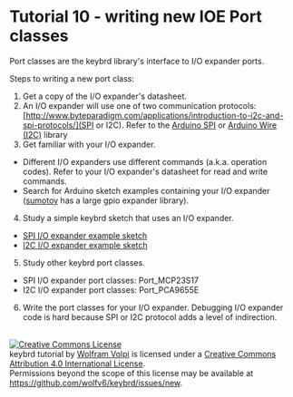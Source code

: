 Tutorial 10 - writing new IOE Port classes
==========================================
Port classes are the keybrd library's interface to I/O expander ports.

Steps to writing a new port class:

1. Get a copy of the I/O expander's datasheet.
2. An I/O expander will use one of two communication protocols: [http://www.byteparadigm.com/applications/introduction-to-i2c-and-spi-protocols/](SPI or I2C).
   Refer to the [Arduino SPI](https://www.arduino.cc/en/Reference/SPI)
   or [Arduino Wire (I2C)](https://www.arduino.cc/en/Reference/Wire) library
3. Get familiar with your I/O expander.
 * Different I/O expanders use different commands (a.k.a. operation codes).
   Refer to your I/O expander's datasheet for read and write commands.
 * Search for Arduino sketch examples containing your I/O expander
   ([sumotoy](https://github.com/sumotoy/gpio_expander) has a large gpio expander library).
4. Study a simple keybrd sketch that uses an I/O expander.
 * [SPI I/O expander example sketch](keybrd_4c_split_with_IOE/keybrd_4c_split_with_IOE.ino)
 * [I2C I/O expander example sketch](../examples/keybrd_PCA9655E/keybrd_PCA9655E.ino)
5. Study other keybrd port classes.
 * SPI I/O expander port classes: Port_MCP23S17
 * I2C I/O expander port classes: Port_PCA9655E 
6. Write the port classes for your I/O expander.
   Debugging I/O expander code is hard because SPI or I2C protocol adds a level of indirection.

<br>
<a rel="license" href="https://creativecommons.org/licenses/by/4.0/"><img alt="Creative Commons License" style="border-width:0" src="https://licensebuttons.net/l/by/4.0/88x31.png" /></a><br /><span xmlns:dct="http://purl.org/dc/terms/" property="dct:title">keybrd tutorial</span> by <a xmlns:cc="https://creativecommons.org/ns" href="https://github.com/wolfv6/keybrd" property="cc:attributionName" rel="cc:attributionURL">Wolfram Volpi</a> is licensed under a <a rel="license" href="https://creativecommons.org/licenses/by/4.0/">Creative Commons Attribution 4.0 International License</a>.<br />Permissions beyond the scope of this license may be available at <a xmlns:cc="https://creativecommons.org/ns" href="https://github.com/wolfv6/keybrd/issues/new" rel="cc:morePermissions">https://github.com/wolfv6/keybrd/issues/new</a>.
